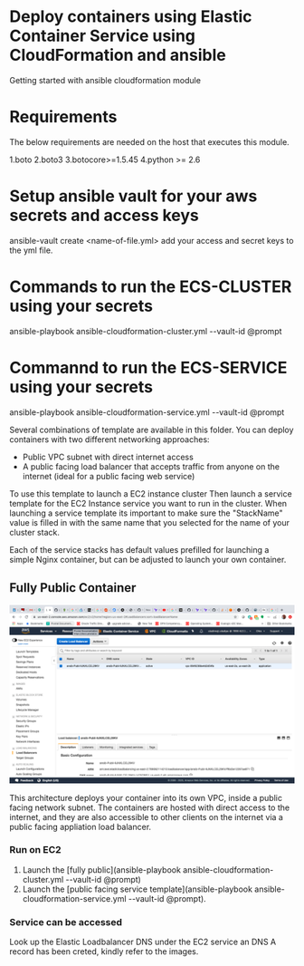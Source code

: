 # Deploy containers using Elastic Container Service using CloudFormation and ansible

Getting started with ansible cloudformation module

# Requirements

The below requirements are needed on the host that executes this module.

1.boto
2.boto3
3.botocore>=1.5.45
4.python >= 2.6

# Setup ansible vault for your aws secrets and access keys

ansible-vault create <name-of-file.yml>
add your access and secret keys to the yml file.

# Commands to run  the ECS-CLUSTER using your secrets

ansible-playbook ansible-cloudformation-cluster.yml  --vault-id @prompt

# Commannd to run the ECS-SERVICE using your secrets 

ansible-playbook ansible-cloudformation-service.yml  --vault-id @prompt

Several combinations of template are available in this folder. You can deploy containers with two different networking approaches:

- Public VPC subnet with direct internet access
- A public facing load balancer that accepts traffic from anyone on the internet (ideal for a public facing web service)

To use this template to launch a EC2 instance cluster  Then launch a service template for the EC2 Instance service you want to run in the cluster. When launching a service template its important to make sure the "StackName" value is filled in with the same name that you selected for the name of your cluster stack.

Each of the service stacks has default values prefilled for launching a simple Nginx container, but can be adjusted to launch your own container.

## Fully Public Container

![public subnet public load balancer](images/public-task-public-loadbalancer.png)

This architecture deploys your container into its own VPC, inside a public facing network subnet. The containers are hosted with direct access to the internet, and they are also accessible to other clients on the internet via a public facing appliation load balancer.


### Run on EC2

1. Launch the [fully public](ansible-playbook ansible-cloudformation-cluster.yml  --vault-id @prompt) 
2. Launch the [public facing service template](ansible-playbook ansible-cloudformation-service.yml  --vault-id @prompt).

### Service can be accessed 

Look up the Elastic Loadbalancer DNS under the EC2 service
an DNS A record has been creted, kindly refer to the images.








